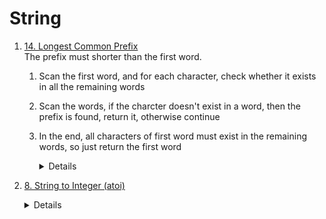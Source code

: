 # String
1. [14. Longest Common Prefix](https://leetcode.com/problems/longest-common-prefix)  
    The prefix must shorter than the first word.   
    1. Scan the first word, and for each character, check whether it exists in all the remaining words
    1. Scan the words, if the charcter doesn't exist in a word, then the prefix is found, return it, otherwise continue
    1. In the end, all characters of first word must exist in the remaining words, so just return the first word   
        <details>
            
            ```python
                def longestCommonPrefix(self, strs: List[str]) -> str:
                    if not strs:
                        return ""
                        
                    result = []
                    firstStr = strs[0]
                    for i in range(len(firstStr)):
                        for j in range(1, len(strs)):
                            if i >= len(strs[j]) or strs[j][i] != firstStr[i]:
                                return firstStr[:i]
                        
                    return firstStr
            ```
        </details>
1. [8. String to Integer (atoi)](https://leetcode.com/problems/string-to-integer-atoi)  
    <details>

      ```python
      def myAtoi(self, s: str) -> int:
          result = 0
          i = 0
          while i < len(s) and s[i] == " ":
              i += 1
          
          sign = 1
          if i < len(s):
              if s[i] == "-":
                  sign = -1
                  i += 1
              elif s[i] == "+":
                  i += 1
          limit = 2 ** 31
          while i < len(s) and s[i].isnumeric():
              result = result * 10 + (ord(s[i]) - ord("0"))
              if result >= limit:
                  return limit - 1 if sign > 0 else -limit
              i += 1
          
          return result * sign           
      ```
    </details>
